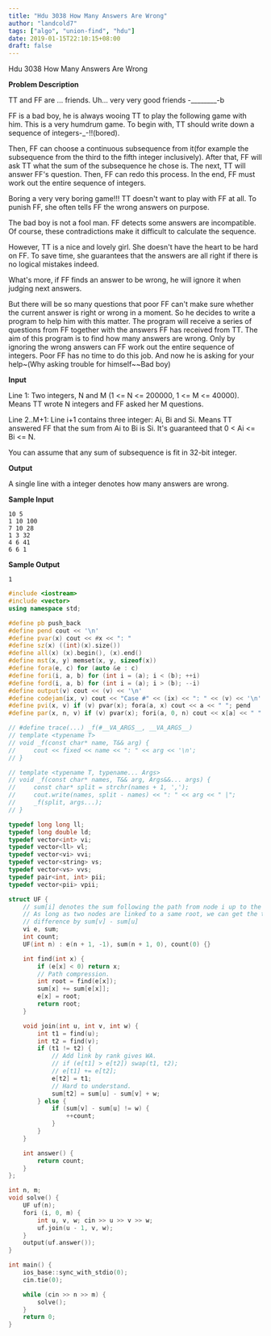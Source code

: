 ```yaml
---
title: "Hdu 3038 How Many Answers Are Wrong"
author: "landcold7"
tags: ["algo", "union-find", "hdu"]
date: 2019-01-15T22:10:15+08:00
draft: false
---
```


Hdu 3038 How Many Answers Are Wrong

<!--more-->

**Problem Description**

TT and FF are ... friends. Uh... very very good friends -________-b

FF is a bad boy, he is always wooing TT to play the following game with him. This is a very humdrum game. To begin with, TT should write down a sequence of integers-_-!!(bored).

Then, FF can choose a continuous subsequence from it(for example the subsequence from the third to the fifth integer inclusively). After that, FF will ask TT what the sum of the subsequence he chose is. The next, TT will answer FF's question. Then, FF can redo this process. In the end, FF must work out the entire sequence of integers.

Boring a very very boring game!!! TT doesn't want to play with FF at all. To punish FF, she often tells FF the wrong answers on purpose.

The bad boy is not a fool man. FF detects some answers are incompatible. Of course, these contradictions make it difficult to calculate the sequence.

However, TT is a nice and lovely girl. She doesn't have the heart to be hard on FF. To save time, she guarantees that the answers are all right if there is no logical mistakes indeed.

What's more, if FF finds an answer to be wrong, he will ignore it when judging next answers.

But there will be so many questions that poor FF can't make sure whether the current answer is right or wrong in a moment. So he decides to write a program to help him with this matter. The program will receive a series of questions from FF together with the answers FF has received from TT. The aim of this program is to find how many answers are wrong. Only by ignoring the wrong answers can FF work out the entire sequence of integers. Poor FF has no time to do this job. And now he is asking for your help~(Why asking trouble for himself~~Bad boy)

 

**Input**

Line 1: Two integers, N and M (1 <= N <= 200000, 1 <= M <= 40000). Means TT wrote N integers and FF asked her M questions.

Line 2..M+1: Line i+1 contains three integer: Ai, Bi and Si. Means TT answered FF that the sum from Ai to Bi is Si. It's guaranteed that 0 < Ai <= Bi <= N.

You can assume that any sum of subsequence is fit in 32-bit integer.

 

**Output**

A single line with a integer denotes how many answers are wrong.

 

**Sample Input**

```
10 5
1 10 100
7 10 28
1 3 32
4 6 41
6 6 1
```

 

**Sample Output**

```
1
```



```c++
#include <iostream>
#include <vector>
using namespace std;

#define pb push_back
#define pend cout << '\n'
#define pvar(x) cout << #x << ": "
#define sz(x) ((int)(x).size())
#define all(x) (x).begin(), (x).end()
#define mst(x, y) memset(x, y, sizeof(x))
#define fora(e, c) for (auto &e : c)
#define fori(i, a, b) for (int i = (a); i < (b); ++i)
#define ford(i, a, b) for (int i = (a); i > (b); --i)
#define output(v) cout << (v) << '\n'
#define codejam(ix, v) cout << "Case #" << (ix) << ": " << (v) << '\n'
#define pvi(x, v) if (v) pvar(x); fora(a, x) cout << a << " "; pend
#define par(x, n, v) if (v) pvar(x); fori(a, 0, n) cout << x[a] << " "; pend

// #define trace(...) _f(#__VA_ARGS__, __VA_ARGS__)
// template <typename T>
// void _f(const char* name, T&& arg) {
//     cout << fixed << name << ": " << arg << '\n';
// }

// template <typename T, typename... Args>
// void _f(const char* names, T&& arg, Args&&... args) {
//     const char* split = strchr(names + 1, ',');
//     cout.write(names, split - names) << ": " << arg << " |";
//     _f(split, args...);
// }

typedef long long ll;
typedef long double ld;
typedef vector<int> vi;
typedef vector<ll> vl;
typedef vector<vi> vvi;
typedef vector<string> vs;
typedef vector<vs> vvs;
typedef pair<int, int> pii;
typedef vector<pii> vpii;

struct UF {
    // sum[i] denotes the sum following the path from node i up to the root.
    // As long as two nodes are linked to a same root, we can get the their
    // difference by sum[v] - sum[u]
    vi e, sum;
    int count;
    UF(int n) : e(n + 1, -1), sum(n + 1, 0), count(0) {}

    int find(int x) {
        if (e[x] < 0) return x;
        // Path compression.
        int root = find(e[x]);
        sum[x] += sum[e[x]];
        e[x] = root;
        return root;
    }

    void join(int u, int v, int w) {
        int t1 = find(u);
        int t2 = find(v);
        if (t1 != t2) {
            // Add link by rank gives WA.
            // if (e[t1] > e[t2]) swap(t1, t2);
            // e[t1] += e[t2];
            e[t2] = t1;
            // Hard to understand.
            sum[t2] = sum[u] - sum[v] + w;
        } else {
            if (sum[v] - sum[u] != w) {
                ++count;
            }
        }
    }

    int answer() {
        return count;
    }
};

int n, m;
void solve() {
    UF uf(n);
    fori (i, 0, m) {
        int u, v, w; cin >> u >> v >> w;
        uf.join(u - 1, v, w);
    }
    output(uf.answer());
}

int main() {
    ios_base::sync_with_stdio(0);
    cin.tie(0);

    while (cin >> n >> m) {
        solve();
    }
    return 0;
}

```

